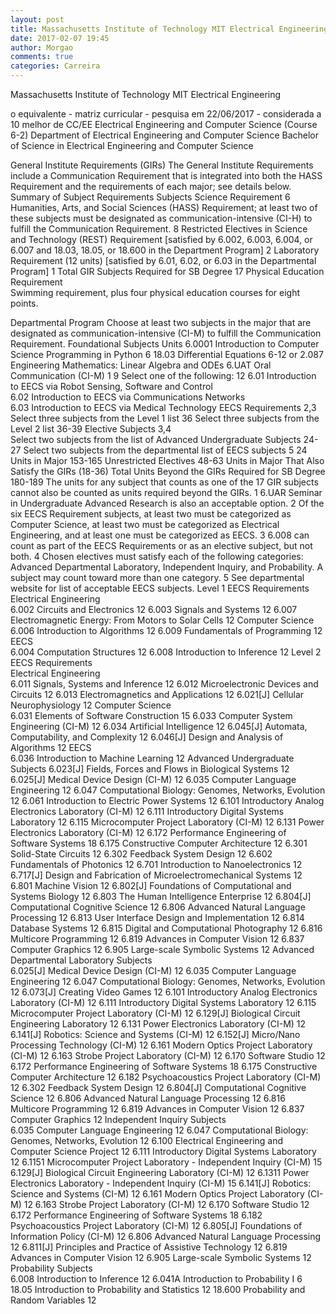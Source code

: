 ```yaml
---
layout: post
title: Massachusetts Institute of Technology MIT Electrical Engineering
date: 2017-02-07 19:45
author: Morgao
comments: true
categories: Carreira
---
```


Massachusetts Institute of Technology MIT Electrical Engineering


 o equivalente - matriz curricular - pesquisa em 22/06/2017 - considerada a 10 melhor de CC/EE
Electrical Engineering and Computer Science (Course 6-2)
Department of Electrical Engineering and Computer Science
Bachelor of Science in Electrical Engineering and Computer Science
 
General Institute Requirements (GIRs)
The General Institute Requirements include a Communication Requirement that is integrated into both the HASS Requirement and the requirements of each major; see details below.
Summary of Subject Requirements	Subjects
Science Requirement	6
Humanities, Arts, and Social Sciences (HASS) Requirement; at least two of these subjects must be designated as communication-intensive (CI-H) to fulfill the Communication Requirement.	8
Restricted Electives in Science and Technology (REST) Requirement [satisfied by 6.002, 6.003, 6.004, or 6.007 and 18.03, 18.05, or 18.600 in the Department Program]	2
Laboratory Requirement (12 units) [satisfied by 6.01, 6.02, or 6.03 in the Departmental Program]	1
Total GIR Subjects Required for SB Degree	17
Physical Education Requirement	
Swimming requirement, plus four physical education courses for eight points.	

Departmental Program
Choose at least two subjects in the major that are designated as communication-intensive (CI-M) to fulfill the Communication Requirement.
Foundational Subjects	Units
6.0001	Introduction to Computer Science Programming in Python	6
18.03	Differential Equations	6-12
or 2.087	Engineering Mathematics: Linear Algebra and ODEs
6.UAT	Oral Communication (CI-M) 1	9
Select one of the following:	12
6.01
Introduction to EECS via Robot Sensing, Software and Control	
6.02
Introduction to EECS via Communications Networks	
6.03
Introduction to EECS via Medical Technology	
EECS Requirements 2,3	
Select three subjects from the Level 1 list	36
Select three subjects from the Level 2 list	36-39
Elective Subjects 3,4	
Select two subjects from the list of Advanced Undergraduate Subjects	24-27
Select two subjects from the departmental list of EECS subjects 5	24
Units in Major	153-165
Unrestricted Electives	48-63
Units in Major That Also Satisfy the GIRs	(18-36)
Total Units Beyond the GIRs Required for SB Degree	180-189
The units for any subject that counts as one of the 17 GIR subjects cannot also be counted as units required beyond the GIRs.
1	6.UAR Seminar in Undergraduate Advanced Research is also an acceptable option.
2	Of the six EECS Requirement subjects, at least two must be categorized as Computer Science, at least two must be categorized as Electrical Engineering, and at least one must be categorized as EECS.
3	6.008 can count as part of the EECS Requirements or as an elective subject, but not both.
4	Chosen electives must satisfy each of the following categories: Advanced Departmental Laboratory, Independent Inquiry, and Probability.  A subject may count toward more than one category.
5	See departmental website for list of acceptable EECS subjects.
Level 1 EECS Requirements	
Electrical Engineering	
6.002	Circuits and Electronics	12
6.003	Signals and Systems	12
6.007	Electromagnetic Energy: From Motors to Solar Cells	12
Computer Science	
6.006	Introduction to Algorithms	12
6.009	Fundamentals of Programming	12
EECS	
6.004	Computation Structures	12
6.008	Introduction to Inference	12
Level 2 EECS Requirements	
Electrical Engineering	
6.011	Signals, Systems and Inference	12
6.012	Microelectronic Devices and Circuits	12
6.013	Electromagnetics and Applications	12
6.021[J]	Cellular Neurophysiology	12
Computer Science	
6.031	Elements of Software Construction	15
6.033	Computer System Engineering (CI-M)	12
6.034	Artificial Intelligence	12
6.045[J]	Automata, Computability, and Complexity	12
6.046[J]	Design and Analysis of Algorithms	12
EECS	
6.036	Introduction to Machine Learning	12
Advanced Undergraduate Subjects	
6.023[J]	Fields, Forces and Flows in Biological Systems	12
6.025[J]	Medical Device Design (CI-M)	12
6.035	Computer Language Engineering	12
6.047	Computational Biology: Genomes, Networks, Evolution	12
6.061	Introduction to Electric Power Systems	12
6.101	Introductory Analog Electronics Laboratory (CI-M)	12
6.111	Introductory Digital Systems Laboratory	12
6.115	Microcomputer Project Laboratory (CI-M)	12
6.131	Power Electronics Laboratory (CI-M)	12
6.172	Performance Engineering of Software Systems	18
6.175	Constructive Computer Architecture	12
6.301	Solid-State Circuits	12
6.302	Feedback System Design	12
6.602	Fundamentals of Photonics	12
6.701	Introduction to Nanoelectronics	12
6.717[J]	Design and Fabrication of Microelectromechanical Systems	12
6.801	Machine Vision	12
6.802[J]	Foundations of Computational and Systems Biology	12
6.803	The Human Intelligence Enterprise	12
6.804[J]	Computational Cognitive Science	12
6.806	Advanced Natural Language Processing	12
6.813	User Interface Design and Implementation	12
6.814	Database Systems	12
6.815	Digital and Computational Photography	12
6.816	Multicore Programming	12
6.819	Advances in Computer Vision	12
6.837	Computer Graphics	12
6.905	Large-scale Symbolic Systems	12
Advanced Departmental Laboratory Subjects	
6.025[J]	Medical Device Design (CI-M)	12
6.035	Computer Language Engineering	12
6.047	Computational Biology: Genomes, Networks, Evolution	12
6.073[J]	Creating Video Games	12
6.101	Introductory Analog Electronics Laboratory (CI-M)	12
6.111	Introductory Digital Systems Laboratory	12
6.115	Microcomputer Project Laboratory (CI-M)	12
6.129[J]	Biological Circuit Engineering Laboratory	12
6.131	Power Electronics Laboratory (CI-M)	12
6.141[J]	Robotics: Science and Systems (CI-M)	12
6.152[J]	Micro/Nano Processing Technology (CI-M)	12
6.161	Modern Optics Project Laboratory (CI-M)	12
6.163	Strobe Project Laboratory (CI-M)	12
6.170	Software Studio	12
6.172	Performance Engineering of Software Systems	18
6.175	Constructive Computer Architecture	12
6.182	Psychoacoustics Project Laboratory (CI-M)	12
6.302	Feedback System Design	12
6.804[J]	Computational Cognitive Science	12
6.806	Advanced Natural Language Processing	12
6.816	Multicore Programming	12
6.819	Advances in Computer Vision	12
6.837	Computer Graphics	12
Independent Inquiry Subjects	
6.035	Computer Language Engineering	12
6.047	Computational Biology: Genomes, Networks, Evolution	12
6.100	Electrical Engineering and Computer Science Project	12
6.111	Introductory Digital Systems Laboratory	12
6.1151	Microcomputer Project Laboratory - Independent Inquiry (CI-M)	15
6.129[J]	Biological Circuit Engineering Laboratory (CI-M)	12
6.1311	Power Electronics Laboratory - Independent Inquiry (CI-M)	15
6.141[J]	Robotics: Science and Systems (CI-M)	12
6.161	Modern Optics Project Laboratory (CI-M)	12
6.163	Strobe Project Laboratory (CI-M)	12
6.170	Software Studio	12
6.172	Performance Engineering of Software Systems	18
6.182	Psychoacoustics Project Laboratory (CI-M)	12
6.805[J]	Foundations of Information Policy (CI-M)	12
6.806	Advanced Natural Language Processing	12
6.811[J]	Principles and Practice of Assistive Technology	12
6.819	Advances in Computer Vision	12
6.905	Large-scale Symbolic Systems	12
Probability Subjects	
6.008	Introduction to Inference	12
6.041A	Introduction to Probability I	6
18.05	Introduction to Probability and Statistics	12
18.600	Probability and Random Variables	12
 